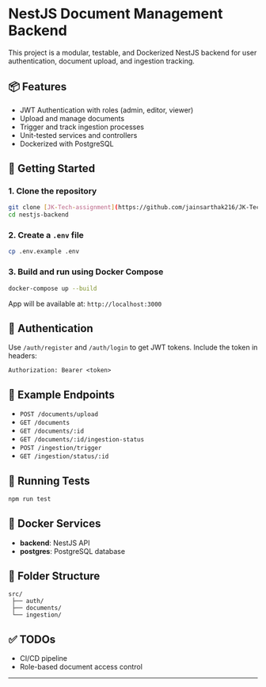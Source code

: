 # NestJS Document Management Backend

This project is a modular, testable, and Dockerized NestJS backend for user authentication, document upload, and ingestion tracking.

## 📦 Features
- JWT Authentication with roles (admin, editor, viewer)
- Upload and manage documents
- Trigger and track ingestion processes
- Unit-tested services and controllers
- Dockerized with PostgreSQL

## 🚀 Getting Started

### 1. Clone the repository
```bash
git clone [JK-Tech-assignment](https://github.com/jainsarthak216/JK-Tech-assignment)
cd nestjs-backend
```

### 2. Create a `.env` file
```bash
cp .env.example .env
```

### 3. Build and run using Docker Compose
```bash
docker-compose up --build
```

App will be available at: `http://localhost:3000`

## 🔐 Authentication
Use `/auth/register` and `/auth/login` to get JWT tokens. Include the token in headers:
```http
Authorization: Bearer <token>
```

## 📄 Example Endpoints
- `POST /documents/upload`
- `GET /documents`
- `GET /documents/:id`
- `GET /documents/:id/ingestion-status`
- `POST /ingestion/trigger`
- `GET /ingestion/status/:id`

## 🧪 Running Tests
```bash
npm run test
```

## 🐳 Docker Services
- **backend**: NestJS API
- **postgres**: PostgreSQL database

## 📁 Folder Structure
```
src/
 ├── auth/
 ├── documents/
 └── ingestion/
```

## ✅ TODOs
- CI/CD pipeline
- Role-based document access control

---
